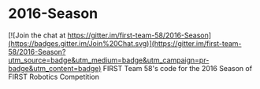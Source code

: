 # 2016-Season

[![Join the chat at https://gitter.im/first-team-58/2016-Season](https://badges.gitter.im/Join%20Chat.svg)](https://gitter.im/first-team-58/2016-Season?utm_source=badge&utm_medium=badge&utm_campaign=pr-badge&utm_content=badge)
FIRST Team 58's code for the 2016 Season of FIRST Robotics Competition
